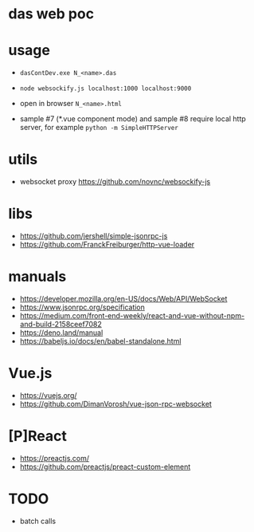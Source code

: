 # das web poc


# usage

- `dasContDev.exe N_<name>.das`
- `node websockify.js localhost:1000 localhost:9000`
- open in browser `N_<name>.html`

- sample #7 (*.vue component mode) and sample #8 require local http server, for example `python -m SimpleHTTPServer`

# utils

- websocket proxy https://github.com/novnc/websockify-js

# libs

- https://github.com/jershell/simple-jsonrpc-js
- https://github.com/FranckFreiburger/http-vue-loader

# manuals

- https://developer.mozilla.org/en-US/docs/Web/API/WebSocket
- https://www.jsonrpc.org/specification
- https://medium.com/front-end-weekly/react-and-vue-without-npm-and-build-2158ceef7082
- https://deno.land/manual
- https://babeljs.io/docs/en/babel-standalone.html

# Vue.js

- https://vuejs.org/
- https://github.com/DimanVorosh/vue-json-rpc-websocket

# [P]React

- https://preactjs.com/
- https://github.com/preactjs/preact-custom-element

# TODO
- batch calls